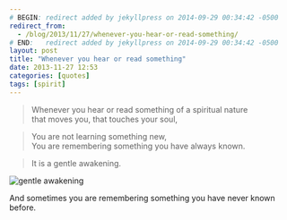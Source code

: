 ```yaml
---
# BEGIN: redirect added by jekyllpress on 2014-09-29 00:34:42 -0500
redirect_from:
  - /blog/2013/11/27/whenever-you-hear-or-read-something/
# END:   redirect added by jekyllpress on 2014-09-29 00:34:42 -0500
layout: post
title: "Whenever you hear or read something"
date: 2013-11-27 12:53
categories: [quotes]
tags: [spirit]
---
```

> Whenever you hear or read something of a spiritual nature  
> that moves you, that touches your soul,

> You are not learning something new,  
> You are remembering something you have always known.

> It is a gentle awakening.

![gentle awakening](/images/quotes/gentle-awakening-zen-to-zen.jpg "Whenever you hear or read something of a spiritual nature that moves you, that touches your soul, You are not learning something new, You are remembering something you have always known. It is a gentle awakening.") 


And sometimes you are remembering something you have never known before.
